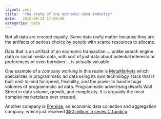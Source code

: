 ```yaml
---
layout: post
title:  "The state of the economic data industry"
date:   2015-09-24 17:00:00
categories: Data
---
```


Not all data are created equally.  Some data really matter because they are the artifacts of serious choice by people with scarce resources to allocate.  

Data that is an artifact of an economic transaction ... unlike search engine data or social media data, with sort of just data about potential interests or preferences or even boredom ... is actually valuable.

One example of a company working in this realm is [MetaMarkets](https://metamarkets.com/blog/) which specializes in programmatic ad data using its own technology stack that is built end-to-end for speed, flexibility, and the power to handle huge volumes of programmatic ad data. Programmatic advertising dwarfs Wall Street in data volume, growth, and complexity. It is arguably the most complex marketplace ever created.

Another company is [Premise](https://www.premise.com/), an economic data collection and aggregation company, which just recieved [$50 million in series C funding](http://techcrunch.com/2015/09/24/premise-raises-50-million-to-outsource-the-collection-of-economic-data/)
